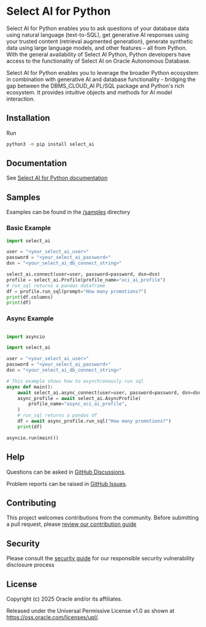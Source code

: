 # Select AI for Python


Select AI for Python enables you to ask questions of your database data using natural language (text-to-SQL), get generative AI responses using your trusted content (retrieval augmented generation), generate synthetic data using large language models, and other features – all from Python. With the general availability of Select AI Python, Python developers have access to the functionality of Select AI on Oracle Autonomous Database.

Select AI for Python enables you to leverage the broader Python ecosystem in combination with generative AI and database functionality - bridging the gap between the DBMS_CLOUD_AI PL/SQL package and Python's rich ecosystem. It provides intuitive objects and methods for AI model interaction.


## Installation

Run
```bash
python3 -m pip install select_ai
```

## Documentation

See [Select AI for Python documentation][documentation]

## Samples

Examples can be found in the [/samples][samples] directory

### Basic Example

```python
import select_ai

user = "<your_select_ai_user>"
password = "<your_select_ai_password>"
dsn = "<your_select_ai_db_connect_string>"

select_ai.connect(user=user, password=password, dsn=dsn)
profile = select_ai.Profile(profile_name="oci_ai_profile")
# run_sql returns a pandas dataframe
df = profile.run_sql(prompt="How many promotions?")
print(df.columns)
print(df)
```

### Async Example

```python

import asyncio

import select_ai

user = "<your_select_ai_user>"
password = "<your_select_ai_password>"
dsn = "<your_select_ai_db_connect_string>"

# This example shows how to asynchronously run sql
async def main():
    await select_ai.async_connect(user=user, password=password, dsn=dsn)
    async_profile = await select_ai.AsyncProfile(
        profile_name="async_oci_ai_profile",
    )
    # run_sql returns a pandas df
    df = await async_profile.run_sql("How many promotions?")
    print(df)

asyncio.run(main())

```
## Help

Questions can be asked in [GitHub Discussions][ghdiscussions].

Problem reports can be raised in [GitHub Issues][ghissues].

## Contributing

This project welcomes contributions from the community. Before submitting a pull request, please [review our contribution guide][contributing]

## Security

Please consult the [security guide][security] for our responsible security vulnerability disclosure process

## License

Copyright (c) 2025 Oracle and/or its affiliates.

Released under the Universal Permissive License v1.0 as shown at
<https://oss.oracle.com/licenses/upl/>.

[contributing]: https://github.com/oracle/python-select-ai/blob/main/CONTRIBUTING.md
[documentation]: https://docs.oracle.com/en/cloud/paas/autonomous-database/serverless/pysai/
[ghdiscussions]: https://github.com/oracle/python-select-ai/discussions
[ghissues]: https://github.com/oracle/python-select-ai/issues
[samples]: https://github.com/oracle/python-select-ai/tree/main/samples
[security]: https://github.com/oracle/python-select-ai/blob/main/SECURITY.md
